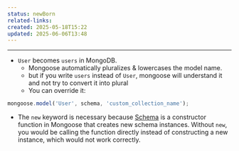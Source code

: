 ```yaml
---
status: newBorn
related-links: 
created: 2025-05-18T15:22
updated: 2025-06-06T13:48
---
```

---

- `User` becomes `users` in MongoDB.
	- Mongoose automatically pluralizes & lowercases the model name.
	- but if you write `users` instead of `User`, mongoose will understand it and not try to convert it into plural
	- You can override it:
```js
mongoose.model('User', schema, 'custom_collection_name');
```

- The `new` keyword is necessary because [Schema](vscode-file://vscode-app/d:/Program%20Files/Microsoft%20VS%20Code/resources/app/out/vs/code/electron-sandbox/workbench/workbench.html) is a constructor function in Mongoose that creates new schema instances. Without `new`, you would be calling the function directly instead of constructing a new instance, which would not work correctly.
